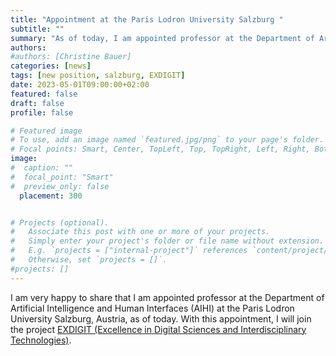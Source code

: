 ```yaml
---
title: "Appointment at the Paris Lodron University Salzburg "
subtitle: ""
summary: "As of today, I am appointed professor at the Department of Artificial Intelligence and Human Interfaces (AIHI) at the Paris Lodron University Salzburg, Austria."
authors: 
#authors: [Christine Bauer]
categories: [news]
tags: [new position, salzburg, EXDIGIT]
date: 2023-05-01T09:00:00+02:00
featured: false
draft: false
profile: false

# Featured image
# To use, add an image named `featured.jpg/png` to your page's folder.
# Focal points: Smart, Center, TopLeft, Top, TopRight, Left, Right, BottomLeft, Bottom, BottomRight.
image:
#  caption: ""
#  focal_point: "Smart"
#  preview_only: false
  placement: 300


# Projects (optional).
#   Associate this post with one or more of your projects.
#   Simply enter your project's folder or file name without extension.
#   E.g. `projects = ["internal-project"]` references `content/project/deep-learning/index.md`.
#   Otherwise, set `projects = []`.
#projects: []
---
```


I am very happy to share that I am appointed professor at the Department of Artificial Intelligence and Human Interfaces (AIHI) at the Paris Lodron University Salzburg, Austria, as of today.
With this appointment, I will join the project [EXDIGIT (Excellence in Digital Sciences and Interdisciplinary Technologies)](https://uni-salzburg.elsevierpure.com/en/projects/excellence-in-digital-sciences-and-interdisciplinary-technologies).